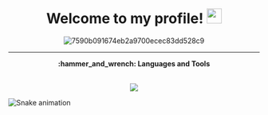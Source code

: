 <h1 align="center">
  Welcome to my profile!
  <img src="https://projectpokemon.org/images/normal-sprite/pikachu.gif" width="30px"/>
</h1>

<div align="center">
  
![7590b091674eb2a9700ecec83dd528c9](https://github.com/user-attachments/assets/37f31f50-526c-41c2-9d6a-22d95084f996)
  
</div>


---
<div align="center"><b>:hammer_and_wrench: Languages and Tools</b></div>
<br>


<p align="center">
  <a href="https://skillicons.dev">
    <img src="https://skillicons.dev/icons?i=python,java,html,css,js,c,cpp,arduino,mysql,gamemakerstudio" />
  </a>
</p>

![Snake animation](https://raw.githubusercontent.com/GabrielBoscoDeolindo/GabrielBoscoDeolindo/output/github-contribution-grid-snake-dark.svg)
<!---
GabrielBoscoDeolindo/GabrielBoscoDeolindo is a ✨ special ✨ repository because its `README.md` (this file) appears on your GitHub profile.
You can click the Preview link to take a look at your changes.
--->

